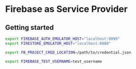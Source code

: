 # Firebase as Service Provider

## Getting started

```bash
export FIREBASE_AUTH_EMULATOR_HOST="localhost:9099"
export FIRESTORE_EMULATOR_HOST="localhost:8080"
```

```bash
export FB_PROJECT_CRED_LOCATION=/path/to/credential.json
```

```bash
export FIREBASE_TEST_USERNAME=test_username
```